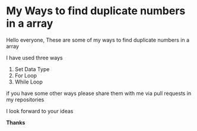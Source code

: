 # My Ways to find duplicate numbers in a array

Hello everyone, These are some of my ways to find duplicate numbers in a array

I have used three ways
1. Set Data Type
2. For Loop
3. While Loop

if you have some other ways please share them with me via pull requests in my repositories

I look forward to your ideas




<b>Thanks</b>